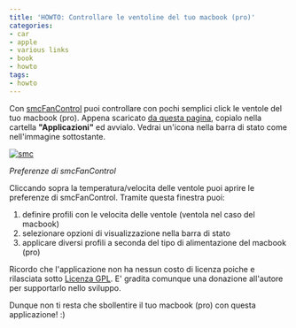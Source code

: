 ```yaml
---
title: 'HOWTO: Controllare le ventoline del tuo macbook (pro)'
categories:
- car
- apple
- various links
- book
- howto
tags:
- howto
---
```

Con [smcFanControl](http://www.eidac.de/?cat=40) puoi controllare con pochi
semplici click le ventole del tuo macbook (pro). Appena scaricato [da questa
pagina](http://homepage.mac.com/holtmann/eidac/software/software.html),
copialo nella cartella **"Applicazioni"** ed avvialo. Vedrai un'icona nella
barra di stato come nell'immagine sottostante.

[![smc]({{site.url}}/images/smc.png)]({{site.url}}/images/smc.png)

_Preferenze di smcFanControl_

Cliccando sopra la temperatura/velocita delle ventole puoi aprire le
preferenze di smcFanControl. Tramite questa finestra puoi:

  1. definire profili con le velocita delle ventole (ventola nel caso del macbook)
  2. selezionare opzioni di visualizzazione nella barra di stato
  3. applicare diversi profili a seconda del tipo di alimentazione del macbook (pro)
  

  
Ricordo che l'applicazione non ha nessun costo di licenza poiche e rilasciata
sotto [Licenza GPL](http://it.wikipedia.org/wiki/GNU_General_Public_License).
E' gradita comunque una donazione all'autore per supportarlo nello sviluppo.

Dunque non ti resta che sbollentire il tuo macbook (pro) con questa
applicazione! :)

